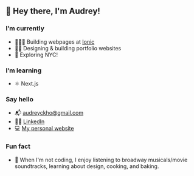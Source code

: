 ## 👋 Hey there, I'm Audrey!

### I’m currently
- 👩🏻‍💻 Building webpages at [Ionic](https://ionic.io/)
- 👩‍🎨 Designing & building portfolio websites
- 🗽 Exploring NYC!
<!-- - 🌱 ReThink @ UW: [SUB Initiative](https://www.subinitiative.com/) with an amazing team of student developers! -->

### I’m learning
- ⚛ Next.js

### Say hello
- 📬 [audreyckho@gmail.com](mailto:audreyckho@gmail.com)
- 👩‍🎓 [LinkedIn](https://www.linkedin.com/in/audrey-kho/)
- 💻 [My personal website](http://audrey-kho.github.io/)

### Fun fact
- 🍞 When I'm not coding, I enjoy listening to broadway musicals/movie soundtracks, learning about design, cooking, and baking.
